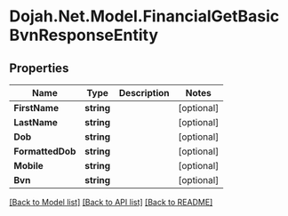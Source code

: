 # Dojah.Net.Model.FinancialGetBasicBvnResponseEntity

## Properties

Name | Type | Description | Notes
------------ | ------------- | ------------- | -------------
**FirstName** | **string** |  | [optional] 
**LastName** | **string** |  | [optional] 
**Dob** | **string** |  | [optional] 
**FormattedDob** | **string** |  | [optional] 
**Mobile** | **string** |  | [optional] 
**Bvn** | **string** |  | [optional] 

[[Back to Model list]](../README.md#documentation-for-models) [[Back to API list]](../README.md#documentation-for-api-endpoints) [[Back to README]](../README.md)


